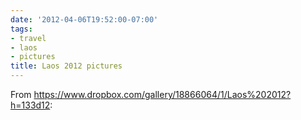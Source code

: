 ```yaml
---
date: '2012-04-06T19:52:00-07:00'
tags:
- travel
- laos
- pictures
title: Laos 2012 pictures
---
```


From https://www.dropbox.com/gallery/18866064/1/Laos%202012?h=133d12:

